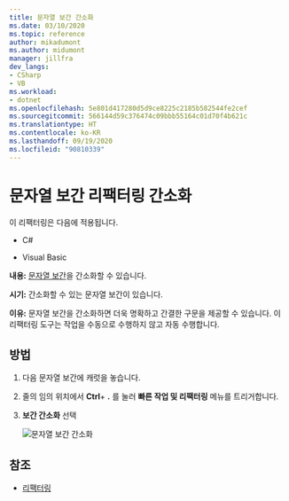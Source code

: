 ```yaml
---
title: 문자열 보간 간소화
ms.date: 03/10/2020
ms.topic: reference
author: mikadumont
ms.author: midumont
manager: jillfra
dev_langs:
- CSharp
- VB
ms.workload:
- dotnet
ms.openlocfilehash: 5e801d417280d5d9ce8225c2185b582544fe2cef
ms.sourcegitcommit: 566144d59c376474c09bbb55164c01d70f4b621c
ms.translationtype: HT
ms.contentlocale: ko-KR
ms.lasthandoff: 09/19/2020
ms.locfileid: "90810339"
---
```

# <a name="simplify-string-interpolation-refactoring"></a>문자열 보간 리팩터링 간소화

이 리팩터링은 다음에 적용됩니다.

- C#

- Visual Basic

**내용:** [문자열 보간](/dotnet/csharp/tutorials/string-interpolation)을 간소화할 수 있습니다.

**시기:** 간소화할 수 있는 문자열 보간이 있습니다.

**이유:** 문자열 보간을 간소화하면 더욱 명확하고 간결한 구문을 제공할 수 있습니다. 이 리팩터링 도구는 작업을 수동으로 수행하지 않고 자동 수행합니다.

## <a name="how-to"></a>방법

1. 다음 문자열 보간에 캐럿을 놓습니다.

2. 줄의 임의 위치에서 **Ctrl**+ **.** 를 눌러 **빠른 작업 및 리팩터링** 메뉴를 트리거합니다.

3. **보간 간소화** 선택

    ![문자열 보간 간소화](media/simplify-string-interpolation.png)

## <a name="see-also"></a>참조

- [리팩터링](../refactoring-in-visual-studio.md)